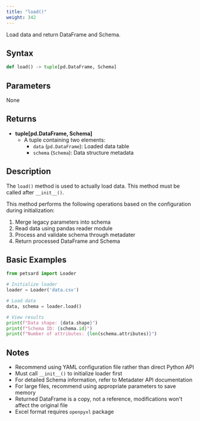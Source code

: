 ```yaml
---
title: "load()"
weight: 342
---
```


Load data and return DataFrame and Schema.

## Syntax

```python
def load() -> tuple[pd.DataFrame, Schema]
```

## Parameters

None

## Returns

- **tuple[pd.DataFrame, Schema]**
    - A tuple containing two elements:
        - `data` (`pd.DataFrame`): Loaded data table
        - `schema` (`Schema`): Data structure metadata

## Description

The `load()` method is used to actually load data. This method must be called after `__init__()`.

This method performs the following operations based on the configuration during initialization:
1. Merge legacy parameters into schema
2. Read data using pandas reader module
3. Process and validate schema through metadater
4. Return processed DataFrame and Schema

## Basic Examples

```python
from petsard import Loader

# Initialize loader
loader = Loader('data.csv')

# Load data
data, schema = loader.load()

# View results
print(f"Data shape: {data.shape}")
print(f"Schema ID: {schema.id}")
print(f"Number of attributes: {len(schema.attributes)}")
```

## Notes

- Recommend using YAML configuration file rather than direct Python API
- Must call `__init__()` to initialize loader first
- For detailed Schema information, refer to Metadater API documentation
- For large files, recommend using appropriate parameters to save memory
- Returned DataFrame is a copy, not a reference, modifications won't affect the original file
- Excel format requires `openpyxl` package
